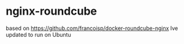 # nginx-roundcube
based on https://github.com/francoisp/docker-roundcube-nginx
Ive updated to run on Ubuntu
